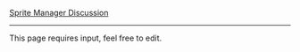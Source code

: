 [Sprite Manager Discussion](https://github.com/unitystation/unitystation/issues/11)


***
This page requires input, feel free to edit.